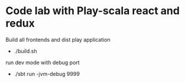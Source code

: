 Code lab with Play-scala react and redux
=

Build all frontends and dist play application 
- ./build.sh

run dev mode with debug port
- ./sbt run -jvm-debug 9999 
